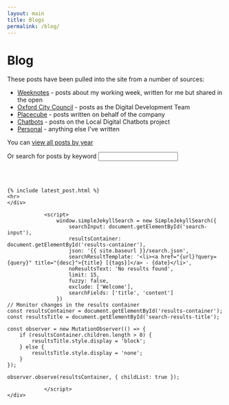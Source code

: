 ```yaml
---
layout: main
title: Blogs
permalink: /blog/
--- 
```

<div class="page-header">
<h1>Blog</h1>
</div>

These posts have been pulled into the site from a number of sources:
- [Weeknotes](/tags/weeknotes/) - posts about my working week, written for me but shared in the open
- [Oxford City Council](/tags/oxford/) - posts as the Digital Development Team
- [Placecube](/tags/placecube/) - posts written on behalf of the company
- [Chatbots](/tags/chatbots/) - posts on the Local Digital Chatbots project
- [Personal](/tags/personal/) - anything else I've written
 
 
You can [view all posts by year](/all-posts/)
<div>
    <div>
         <label for="search-input">Or search for posts by keyword</label>
         <input type="search" id="search-input" placeholder=" ">

<br/><br/>
         <h3 id="search-results-title" style="display:none;">Search Results</h3>
         <ul id="results-container"></ul>

    {% include latest_post.html %}
    <hr>     
    </div>

                <script>
                    window.simpleJekyllSearch = new SimpleJekyllSearch({
                        searchInput: document.getElementById('search-input'),
                        resultsContainer: document.getElementById('results-container'),
                        json: '{{ site.baseurl }}/search.json',
                        searchResultTemplate: '<li><a href="{url}?query={query}" title="{desc}">{title} [{tags}]</a> - {date}</li>',
                        noResultsText: 'No results found',
                        limit: 15,
                        fuzzy: false,
                        exclude: ['Welcome'],
                        searchFields: ['title', 'content']
                    })
    // Monitor changes in the results container
    const resultsContainer = document.getElementById('results-container');
    const resultsTitle = document.getElementById('search-results-title');

    const observer = new MutationObserver(() => {
        if (resultsContainer.children.length > 0) {
            resultsTitle.style.display = 'block';
        } else {
            resultsTitle.style.display = 'none';
        }
    });

    observer.observe(resultsContainer, { childList: true });
    
                </script>
    </div>  


